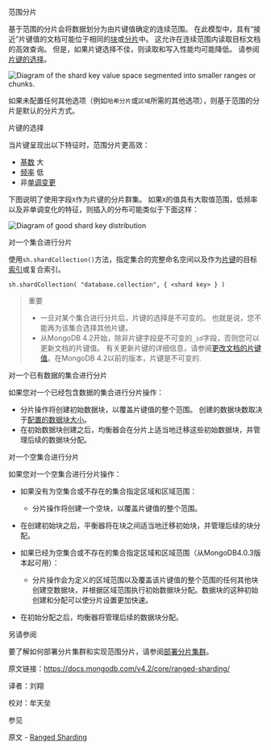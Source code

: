  范围分片

基于范围的分片会将数据划分为由片键值确定的连续范围。 在此模型中，具有“接近”片键值的文档可能位于相同的[块](https://docs.mongodb.com/v4.2/reference/glossary/term-chunk)或[分片](https://docs.mongodb.com/v4.2/reference/glossary/term-shard)中。 这允许在连续范围内读取目标文档的高效查询。 但是，如果片键选择不佳，则读取和写入性能均可能降低。 请参阅[片键的选择](https://docs.mongodb.com/v4.2/core/ranged-sharding/sharding-ranged-shard-key)。

![Diagram of the shard key value space segmented into smaller ranges or chunks.](https://docs.mongodb.com/v4.2/_images/sharding-range-based.bakedsvg.svg)

如果未配置任何其他选项（例如`哈希分片`或`区域`所需的其他选项），则基于范围的分片是默认的分片方式。



 片键的选择

当片键呈现出以下特征时，范围分片更高效：

- [基数](https://docs.mongodb.com/v4.2/core/sharding-shard-key/shard-key-range) 大
- [频率](https://docs.mongodb.com/v4.2/core/sharding-shard-key/shard-key-frequency) 低
- 非[单调变更](https://docs.mongodb.com/v4.2/core/sharding-shard-key/shard-key-monotonic) 

下图说明了使用字段`X`作为片键的分片群集。 如果`X`的值具有大取值范围，低频率以及非单调变化的特征，则插入的分布可能类似于下面这样：

![Diagram of good shard key distribution](https://docs.mongodb.com/v4.2/_images/sharded-cluster-ranged-distribution-good.bakedsvg.svg)



 对一个集合进行分片

使用`sh.shardCollection()`方法，指定集合的完整命名空间以及作为[片键](https://docs.mongodb.com/v4.2/reference/glossary/term-shard-key)的目标[索引](https://docs.mongodb.com/v4.2/reference/glossary/term-index)或复合索引。

```
sh.shardCollection( "database.collection", { <shard key> } )
```

> 重要
>
> - 一旦对某个集合进行分片后，片键的选择是不可变的。 也就是说，您不能再为该集合选择其他片键。
> - 从MongoDB 4.2开始，除非片键字段是不可变的`_id`字段，否则您可以更新文档的片键值。 有关更新片键的详细信息，请参阅[更改文档的片键值](https://docs.mongodb.com/v4.2/core/sharding-shard-key/update-shard-key)。在MongoDB 4.2以前的版本，片键是不可变的.



 对一个已有数据的集合进行分片

如果您对一个已经包含数据的集合进行分片操作：

- 分片操作将创建初始数据块，以覆盖片键值的整个范围。 创建的数据块数取决于[配置的数据块大小](https://docs.mongodb.com/v4.2/core/sharding-data-partitioning/sharding-chunk-size)。
- 在初始数据块创建之后，均衡器会在分片上适当地迁移这些初始数据块，并管理后续的数据块分配。



 对一个空集合进行分片

如果您对一个空集合进行分片操作：

- 如果没有为空集合或不存在的集合指定区域和区域范围：

  - 分片操作将创建一个空块，以覆盖片键值的整个范围。
- 在创建初始块之后，平衡器将在块之间适当地迁移初始块，并管理后续的块分配。
  
- 如果已经为空集合或不存在的集合指定区域和区域范围（从MongoDB4.0.3版本起可用）：

  - 分片操作会为定义的区域范围以及覆盖该片键值的整个范围的任何其他块创建空数据块，并根据区域范围执行初始数据块分配。数据块的这种初始创建和分配可以使分片设置更加快速。
- 在初始分配之后，均衡器将管理后续的数据块分配。



另请参阅

要了解如何部署分片集群和实现范围分片，请参阅[部署分片集群](https://docs.mongodb.com/v4.2/tutorial/deploy-shard-cluster/sharding-procedure-setup)。



原文链接：https://docs.mongodb.com/v4.2/core/ranged-sharding/

译者：刘翔

校对：牟天垒

 参见

原文 - [Ranged Sharding]( https://docs.mongodb.com/manual/core/ranged-sharding/ )

